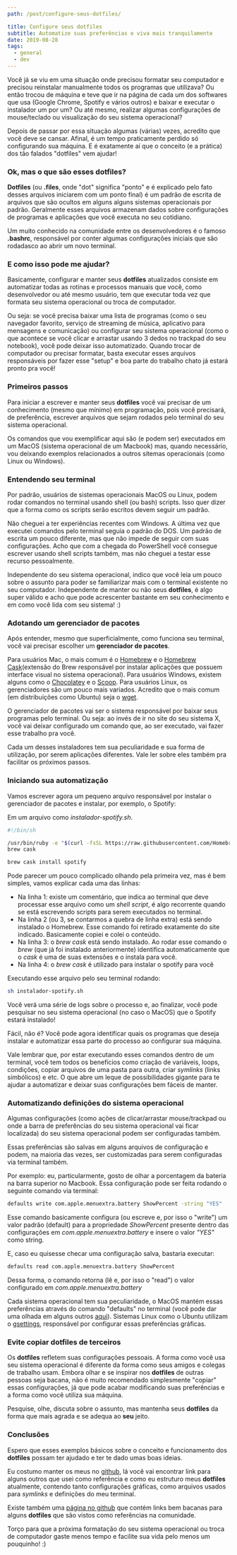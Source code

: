 ```yaml
---
path: /post/configure-seus-dotfiles/

title: Configure seus dotfiles
subtitle: Automatize suas preferências e viva mais tranquilamente
date: 2019-08-28
tags:
  - general
  - dev
---
```


Você já se viu em uma situação onde precisou formatar seu computador e precisou reinstalar manualmente todos os programas que utilizava? Ou então trocou de máquina e teve que ir na página de cada um dos softwares que usa (Google Chrome, Spotify e vários outros) e baixar e executar o instalador um por um? Ou até mesmo, realizar algumas configurações de mouse/teclado ou visualização do seu sistema operacional?

Depois de passar por essa situação algumas (várias) vezes, acredito que você deve se cansar. Afinal, é um tempo praticamente perdido só configurando sua máquina. E é exatamente aí que o conceito (e a prática) dos tão falados "dotfiles" vem ajudar!


### Ok, mas o que são esses dotfiles?

**Dotfiles** (ou **.files**, onde "dot" significa "ponto" e é explicado pelo fato desses arquivos iniciarem com um ponto final) é um padrão de escrita de arquivos que são ocultos em alguns alguns sistemas operacionais por padrão. Geralmente esses arquivos armazenam dados sobre configurações de programas e aplicações que você executa no seu cotidiano.

Um muito conhecido na comunidade entre os desenvolvedores é o famoso **.bashrc**, responsável por conter algumas configurações iniciais que são rodadasco ao abrir um novo terminal.


### E como isso pode me ajudar?

Basicamente, configurar e manter seus **dotfiles** atualizados consiste em automatizar todas as rotinas e processos manuais que você, como desenvolvedor ou até mesmo usuário, tem que executar toda vez que formata seu sistema operacional ou troca de computador.

Ou seja: se você precisa baixar uma lista de programas (como o seu navegador favorito, serviço de streaming de música, aplicativo para mensagens e comunicação) ou configurar seu sistema operacional (como o que acontece se você clicar e arrastar usando 3 dedos no trackpad do seu notebook), você pode deixar isso automatizado. Quando trocar de computador ou precisar formatar, basta executar esses arquivos responsáveis por fazer esse "setup" e boa parte do trabalho chato já estará pronto pra você!


### Primeiros passos

Para iniciar a escrever e manter seus **dotfiles** você vai precisar de um conhecimento (mesmo que mínimo) em programação, pois você precisará, de preferência, escrever arquivos que sejam rodados pelo terminal do seu sistema operacional.

Os comandos que vou exemplificar aqui são (e podem ser) executados em um MacOS (sistema operacional de um Macbook) mas, quando necessário, vou deixando exemplos relacionados a outros sitemas operacionais (como Linux ou Windows).


### Entendendo seu terminal

Por padrão, usuários de sistemas operacionais MacOS ou Linux, podem rodar comandos no terminal usando shell (ou bash) scripts. Isso quer dizer que a forma como os scripts serão escritos devem seguir um padrão.

Não cheguei a ter experiências recentes com Windows. A última vez que executei comandos pelo terminal seguia o padrão do DOS. Um padrão de escrita um pouco diferente, mas que não impede de seguir com suas configurações. Acho que com a chegada do PowerShell você consegue escrever usando shell scripts também, mas não cheguei a testar esse recurso pessoalmente.

Independente do seu sistema operacional, indico que você leia um pouco sobre o assunto para poder se familiarizar mais com o terminal existente no seu computador. Independente de manter ou não seus **dotfiles**, é algo super válido e acho que pode acrescenter bastante em seu conhecimento e em como você lida com seu sistema! :)


### Adotando um gerenciador de pacotes

Após entender, mesmo que superficialmente, como funciona seu terminal, você vai precisar escolher um **gerenciador de pacotes**.

Para usuários Mac, o mais comum é o [Homebrew](https://brew.sh/) e o [Homebrew Cask](https://github.com/Homebrew/homebrew-cask)(extensão do Brew responsável por instalar aplicações que possuem interface visual no sistema operacional).
Para usuários Windows, existem alguns como o [Chocolatey](https://chocolatey.org) e o [Scoop](https://scoop.sh/).
Para usuários Linux, os gerenciadores são um pouco mais variados. Acredito que o mais comum (em distribuições como Ubuntu) seja o [wget](https://www.gnu.org/software/wget/).

O gerenciador de pacotes vai ser o sistema responsável por baixar seus programas pelo terminal. Ou seja: ao invés de ir no site do seu sistema X, você vai deixar configurado um comando que, ao ser executado, vai fazer esse trabalho pra você.

Cada um desses instaladores tem sua peculiaridade e sua forma de utilização, por serem aplicações diferentes. Vale ler sobre eles também pra facilitar os próximos passos.

### Iniciando sua automatização

Vamos escrever agora um pequeno arquivo responsável por instalar o gerenciador de pacotes e instalar, por exemplo, o Spotify:

Em um arquivo como *instalador-spotify.sh*.
```sh
#!/bin/sh

/usr/bin/ruby -e "$(curl -fsSL https://raw.githubusercontent.com/Homebrew/install/master/install)"
brew cask

brew cask install spotify
```

Pode parecer um pouco complicado olhando pela primeira vez, mas é bem simples, vamos explicar cada uma das linhas:
- Na linha 1: existe um comentário, que indica ao terminal que deve processar esse arquivo como um *shell script*, é algo recorrente quando se está escrevendo scripts para serem executados no terminal.
- Na linha 2 (ou 3, se contarmos a quebra de linha extra) está sendo instalado o Homebrew. Esse comando foi retirado exatamente do site indicado. Basicamente copiei e colei o conteúdo.
- Na linha 3: o *brew cask* está sendo instalado. Ao rodar esse comando o *brew* (que já foi instalado anteriormente) identifica automaticamente que o *cask* é uma de suas extensões e o instala para você.
- Na linha 4: o *brew cask* é utilizado para instalar o spotify para você

Executando esse arquivo pelo seu terminal rodando:

```sh
sh instalador-spotify.sh
```

Você verá uma série de logs sobre o processo e, ao finalizar, você pode pesquisar no seu sistema operacional (no caso o MacOS) que o Spotify estará instalado!

Fácil, não é? Você pode agora identificar quais os programas que deseja instalar e automatizar essa parte do processo ao configurar sua máquina.

Vale lembrar que, por estar executando esses comandos dentro de um terminal, você tem todos os benefícios como criação de variáveis, loops, condições, copiar arquivos de uma pasta para outra, criar *symlinks* (links simbólicos) e etc. O que abre um leque de possibilidades gigante para te ajudar a automatizar e deixar suas configurações bem fáceis de manter.

### Automatizando definições do sistema operacional

Algumas configurações (como ações de clicar/arrastar mouse/trackpad ou onde a barra de preferências do seu sistema operacional vai ficar localizada) do seu sistema operacional podem ser configuradas também.

Essas preferências são salvas em alguns arquivos de configuração e podem, na maioria das vezes, ser customizadas para serem configuradas via terminal também.

Por exemplo: eu, particularmente, gosto de olhar a porcentagem da bateria na barra superior no Macbook. Essa configuração pode ser feita rodando o seguinte comando via terminal:

```sh
defaults write com.apple.menuextra.battery ShowPercent -string "YES"
```

Esse comando basicamente configura (ou escreve e, por isso o "write") um valor padrão (default) para a propriedade *ShowPercent* presente dentro das configurações em *com.apple.menuextra.battery* e insere o valor *"YES"* como string.

E, caso eu quisesse checar uma configuração salva, bastaria executar:

```sh
defaults read com.apple.menuextra.battery ShowPercent
```

Dessa forma, o comando retorna (lê e, por isso o "read") o valor configurado em *com.apple.menuextra.battery*

Cada sistema operacional tem sua peculiaridade, o MacOS mantém essas preferências através do comando "defaults" no terminal (você pode dar uma olhada em alguns outros [aqui](https://ss64.com/osx/defaults.html)). Sistemas Linux como o Ubuntu utilizam o [gsettings](https://manpages.ubuntu.com/manpages/xenial/en/man1/gsettings.1.html), responsável por configurar essas preferências gráficas.


### Evite copiar dotfiles de terceiros

Os **dotfiles** refletem suas configurações pessoais. A forma como você usa seu sistema operacional é diferente da forma como seus amigos e colegas de trabalho usam. Embora olhar e se inspirar nos **dotfiles** de outras pessoas seja bacana, não é muito recomendado simplesmente "copiar" essas configurações, já que pode acabar modificando suas preferências e a forma como você utiliza sua máquina.

Pesquise, olhe, discuta sobre o assunto, mas mantenha seus **dotfiles** da forma que mais agrada e se adequa ao **seu** jeito.


### Conclusões

Espero que esses exemplos básicos sobre o conceito e funcionamento dos **dotfiles** possam ter ajudado e ter te dado umas boas ideias.

Eu costumo manter os meus no [github](https://github.com/gabrieluizramos/dotfiles), lá você vai encontrar link para alguns outros que usei como referência e como eu estruturo meus **dotfiles** atualmente, contendo tanto configurações gráficas, como arquivos usados para *symlinks* e definições do meu terminal.

Existe também uma [página no github](https://dotfiles.github.io) que contém links bem bacanas para alguns **dotfiles** que são vistos como referências na comunidade.

Torço para que a próxima formatação do seu sistema operacional ou troca de computador gaste menos tempo e facilite sua vida pelo menos um pouquinho! :)
